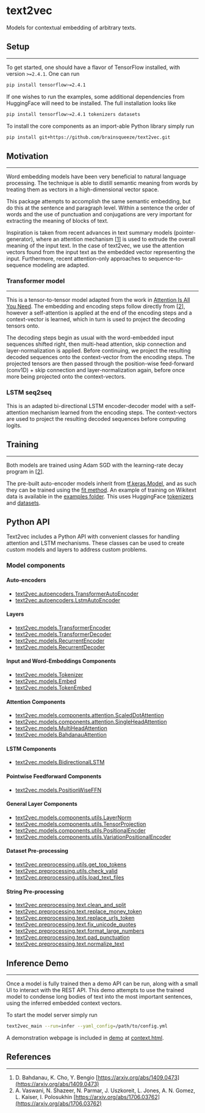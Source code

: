 # text2vec

Models for contextual embedding of arbitrary texts.

## Setup
---

To get started, one should have a flavor of TensorFlow installed, with
version `>=2.4.1`. One can run
```bash
pip install tensorflow>=2.4.1
```
If one wishes to run the examples, some additional dependencies
from HuggingFace will need to be installed. The full installation
looks like
```bash
pip install tensorflow>=2.4.1 tokenizers datasets
```

To install the core components as an import-able Python library
simply run

```bash
pip install git+https://github.com/brainsqueeze/text2vec.git
```

## Motivation
---

Word embedding models have been very beneficial to natural language processing. The technique is able to distill semantic meaning from words by treating them as vectors in a high-dimensional vector space.

This package attempts to accomplish the same semantic embedding, but do this at the sentence and paragraph level. Within a sentence the order of words and the use of punctuation and conjugations are very important for extracting the meaning of blocks of text.

Inspiration is taken from recent advances in text summary models (pointer-generator), where an attention mechanism [[1](https://arxiv.org/abs/1409.0473)] is used to extrude the overall meaning of the input text. In the case of text2vec, we use the attention vectors found from the input text as the embedded vector representing the input. Furthermore, recent attention-only approaches to sequence-to-sequence modeling are adapted.


### Transformer model
---

This is a tensor-to-tensor model adapted from the work in [Attention Is All You Need](https://arxiv.org/abs/1706.03762). The embedding and encoding steps follow directly from [[2](https://arxiv.org/abs/1706.03762)], however a self-attention is applied at the end of the encoding steps and a context-vector is learned, which in turn is used to project the decoding tensors onto.

The decoding steps begin as usual with the word-embedded input sequences shifted right, then multi-head attention, skip connection and layer-normalization is applied. Before continuing, we project the resulting decoded sequences onto the context-vector from the encoding steps. The projected tensors are then passed through the position-wise feed-forward (conv1D) + skip connection and layer-normalization again, before once more being projected onto the context-vectors.

### LSTM seq2seq

This is an adapted bi-directional LSTM encoder-decoder model with a self-attention mechanism learned from the encoding steps. The context-vectors are used to project the resulting decoded sequences before computing logits.
 

## Training
---

Both models are trained using Adam SGD with the learning-rate decay program in [[2](https://arxiv.org/abs/1706.03762)].

The pre-built auto-encoder models inherit from [tf.keras.Model](https://www.tensorflow.org/api_docs/python/tf/keras/Model), and as such they can be trained using the [fit method](https://www.tensorflow.org/api_docs/python/tf/keras/Model#fit). An example of training on Wikitext data is available in the [examples folder](./examples/trainers/wiki_transformer.py). This uses HuggingFace [tokenizers](https://huggingface.co/docs/tokenizers/python/latest/) and [datasets](https://huggingface.co/docs/datasets/master/).


## Python API

Text2vec includes a Python API with convenient classes for handling attention and LSTM mechanisms. These classes can be used to create custom models and layers to address custom problems.

### Model components

#### Auto-encoders

  - [text2vec.autoencoders.TransformerAutoEncoder](/text2vec/autoencoders.py#L12)
  - [text2vec.autoencoders.LstmAutoEncoder](/text2vec/models/transformer.py#L190)

#### Layers

  - [text2vec.models.TransformerEncoder](/text2vec/models/transformer.py#L8)
  - [text2vec.models.TransformerDecoder](/text2vec/models/transformer.py#L78)
  - [text2vec.models.RecurrentEncoder](/text2vec/models/sequential.py#L9)
  - [text2vec.models.RecurrentDecoder](/text2vec/models/sequential.py#L65)

#### Input and Word-Embeddings Components

  - [text2vec.models.Tokenizer](/text2vec/models/components/text_inputs.py#L5)
  - [text2vec.models.Embed](/text2vec/models/components/text_inputs.py#L36)
  - [text2vec.models.TokenEmbed](/text2vec/models/components/text_inputs.py#L116)

#### Attention Components

  - [text2vec.models.components.attention.ScaledDotAttention](/text2vec/models/components/attention.py#L7)
  - [text2vec.models.components.attention.SingleHeadAttention](/text2vec/models/components/attention.py#L115)
  - [text2vec.models.MultiHeadAttention](/text2vec/models/components/attention.py#L179)
  - [text2vec.models.BahdanauAttention](/text2vec/models/components/attention.py#L57)

#### LSTM Components

  - [text2vec.models.BidirectionalLSTM](/text2vec/models/components/recurrent.py#L5)

#### Pointwise Feedforward Components

  - [text2vec.models.PositionWiseFFN](/text2vec/models/components/feed_forward.py#L4)

#### General Layer Components

  - [text2vec.models.components.utils.LayerNorm](/text2vec/models/components/utils.py#L6)
  - [text2vec.models.components.utils.TensorProjection](/text2vec/models/components/utils.py#L43)
  - [text2vec.models.components.utils.PositionalEncder](/text2vec/models/components/utils.py#L77)
  - [text2vec.models.components.utils.VariationPositionalEncoder](/text2vec/models/components/utils.py#L122)

#### Dataset Pre-processing
  
  - [text2vec.preprocessing.utils.get_top_tokens](/text2vec/preprocessing/utils.py#L9)
  - [text2vec.preprocessing.utils.check_valid](/text2vec/preprocessing/utils.py#L46)
  - [text2vec.preprocessing.utils.load_text_files](/text2vec/preprocessing/utils.py#L68)

#### String Pre-processing

  - [text2vec.preprocessing.text.clean_and_split](/text2vec/preprocessing/text.py#L6)
  - [text2vec.preprocessing.text.replace_money_token](/text2vec/preprocessing/text.py#L27)
  - [text2vec.preprocessing.text.replace_urls_token](/text2vec/preprocessing/text.py#L43)
  - [text2vec.preprocessing.text.fix_unicode_quotes](/text2vec/preprocessing/text.py#L60)
  - [text2vec.preprocessing.text.format_large_numbers](/text2vec/preprocessing/text.py#L78)
  - [text2vec.preprocessing.text.pad_punctuation](/text2vec/preprocessing/text.py#L95)
  - [text2vec.preprocessing.text.normalize_text](/text2vec/preprocessing/text.py#L113)


## Inference Demo
---

Once a model is fully trained then a demo API can be run, along with a small 
UI to interact with the REST API. This demo attempts to use the trained model 
to condense long bodies of text into the most important sentences, using the 
inferred embedded context vectors.

To start the model server simply run 
```bash
text2vec_main --run=infer --yaml_config=/path/to/config.yml
```
A demonstration webpage is included in [demo](demo) at 
[context.html](demo/context.html).

## References
---

1. D. Bahdanau, K. Cho, Y. Bengio [https://arxiv.org/abs/1409.0473](https://arxiv.org/abs/1409.0473)
2. A. Vaswani, N. Shazeer, N. Parmar, J. Uszkoreit, L. Jones, A. N. Gomez, L. Kaiser, I. Polosukhin [https://arxiv.org/abs/1706.03762](https://arxiv.org/abs/1706.03762)
